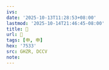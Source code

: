 ```yaml
---
ivs:
date: '2025-10-13T11:28:53+08:00'
lastmod: '2025-10-14T21:46:45-08:00'
title: 󰟊
url: 󰟊
tags: [申, 申]
hex: '7533'
src: GHZR, DCCV
note:
---
```

